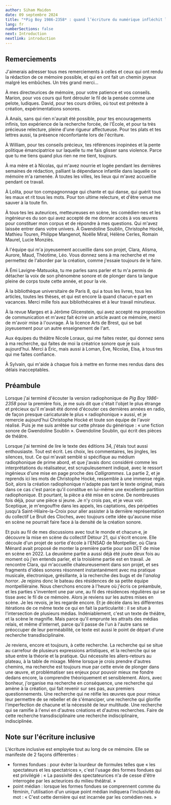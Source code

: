 ```yaml
---
author: Siham Maidon
date: 09 septembre 2024
title: "*Pig Boy 1986-2358* : quand l’écriture du numérique infléchit les voix du théâtre et de la radio"
lang: fr
numberSections: false
next: Introduction
nextlink: introduction
---
```


## Remerciements

J'aimerais adresser tous mes remerciements à celles et ceux qui ont rendu la rédaction de ce mémoire possible, et qui en ont fait un chemin joyeux malgré les embûches. Un très grand merci\...

À mes directeurices de mémoire, pour votre patience et vos conseils. Marion, pour vos cours qui font dérouler le fil de la pensée comme une pelote, ludiques. David, pour tes cours drôles, où tout est prétexte à création, expérimentations sonores.

À Anaïs, sans qui rien n'aurait été possible, pour tes encouragements infinis, ton expérience de la recherche forcée, de l'École, et pour ta très précieuse relecture, pleine d'une rigueur affectueuse. Pour tes plats et tes lettres aussi, ta présence réconfortante lors de l'écriture.

À William, pour tes conseils précieux, tes références inopinées et la pente politique émancipatrice sur laquelle tu me fais glisser sans violence. Parce que tu me tiens quand plus rien ne me tient, toujours.

À ma mère et à Nicolas, qui m'avez nourrie et logée pendant les dernières semaines de rédaction, palliant la dépendance infantile dans laquelle ce mémoire m'a ramenée. À toutes les villes, les lieux qui m'avez accueillie pendant ce travail.

À Lolita, pour ton compagnonnage qui chante et qui danse, qui guérit tous les maux et rit tous les mots. Pour ton ultime relecture, et d'être venue me sauver à la toute fin.

À tous·tes les auteurices, metteureuses en scène, les comédien·nes et les ingénieur·es du son qui avez accepté de me donner accès à vos œuvres pour constituer mon corpus et de répondre à mes questions. Qui m'avez laissée entrer dans votre univers. À Gwendoline Soublin, Christophe Hocké, Mathieu Touren, Philippe Mangenot, Noëlle Miral, Hélène Cerles, Romain Maurel, Lucie Monziès.

À l'équipe qui m'a joyeusement accueillie dans son projet, Clara, Alisma, Aurore, Maud, Théotime, Léo. Vous donnez sens à ma recherche et me permettez de l'aborder par la création, comme j'essaie toujours de le faire.

À Émi Lavigne-Matsuoka, tu me parles sans parler et tu m'a permis de détacher la voix de son phénomène sonore et de plonger dans ta langue pleine de corps toute cette année, et pour la vie.

À la bibliothèque universitaire de Paris 8, qui a tous les livres, tous les articles, toutes les thèses, et qui est encore là quand chacun·e part en vacances. Merci mille fois aux bibliothécaires et à leur travail minutieux.

À la revue Marges et à Jérôme Glicenstein, qui avez accepté ma proposition de communication et m'avez fait écrire un article avant ce mémoire, merci de m'avoir mise à l'ouvrage. À la licence Arts de Brest, qui se bat joyeusement pour un autre enseignement de l'art.

Aux équipes du théâtre Nicole Loraux, qui me faites rester, qui donnez sens à ma recherche, qui faites de moi la créatrice sonore que je suis aujourd'hui. Merci à Éric, mais aussi à Loman, Ève, Nicolas, Elsa, à tous·tes qui me faites confiance.

À Sylvain, qui m'aide à chaque fois à mettre en forme mes rendus dans des délais inacceptables.

## Préambule

Lorsque j'ai terminé d'écouter la version radiophonique de *Pig Boy 1986-2358* pour la première fois, je me suis dit que c'était l'objet le plus étrange et précieux qu'il m'avait été donné d'écouter ces dernières années en radio, de façon presque caricaturale le plus « radiophonique » aussi, et je remercie aujourd'hui Christophe Hocké et toute son équipe de l'avoir réalisé. Puis je me suis arrêtée sur cette phrase du générique : « une fiction sonore de Gwendoline Soublin ». Gwendoline Soublin, qui écrit des pièces de théâtre.

Lorsque j'ai terminé de lire le texte des éditions 34, j'étais tout aussi enthousiaste. Tout est écrit. Les choix, les commentaires, les jingles, les silences, tout. Ce qui m'avait semblé si spécifique au médium radiophonique de prime abord, et que j'avais donc considéré comme les interprétations du réalisateur, est scrupuleusement indiqué, avec le ressort ingénieux d'une mise en page proche des *Calligrammes*. La partie 2, et je reprends ici les mots de Christophe Hocké, ressemble à une immense régie. Soit, alors la création radiophonique n'adapte pas tant le texte original, mais dans ce cas c'est parce qu'il constitue en lui-même une excellente partition radiophonique. Et pourtant, la pièce a été mise en scène. De nombreuses fois déjà, pour une pièce si jeune. Je n'y crois pas, et je veux voir. Sceptique, je m'engouffre dans les appels, les captations, des péripéties jusqu'à Saint-Hilaire-la-Croix pour aller assister à la dernière représentation du collectif Le Bruit des Cloches, avec toujours cette idée qu'aucune mise en scène ne pourrait faire face à la densité de la création sonore.

Et puis au fil de mes discussions avec tout le monde et chacun·e, je découvre la mise en scène du collectif Détour 21, qui s'écrit encore. Elle découle d'un projet de sortie d'école à l'ENSAD de Montpellier, où Clara Ménard avait proposé de monter la première partie pour son DET de mise en scène en 2022. La deuxième partie a aussi déjà été jouée deux fois au moment où j'en entends parler, et la troisième partie est en travail. Je rencontre Clara, qui m'accueille chaleureusement dans son projet, et ses fragments d'idées sonores résonnent instantanément avec ma pratique musicale, électronique, grésillante, à la recherche des bugs et de l'*analog horror*. Je rejoins donc le bateau des résidences de sa petite équipe montpelliéraine. Nous cherchons encore à l'heure où j'écris ce préambule, et les parties s'inventent une par une, au fil des résidences régulières qui se tisse avec le fil de ce mémoire. Alors je reviens sur les autres mises en scène. Je les revois, je les regarde encore. Et je décèle dans les différentes itérations de ce même texte ce qui en fait la particularité : il se situe à l'intersection de plusieurs médias. Indéniablement, c'est un texte de théâtre, et la scène le magnifie. Mais parce qu'il emprunte les attraits des médias relais, et même d'internet, parce qu'il passe de l'un à l'autre sans se préoccuper de leur perméabilité, ce texte est aussi le point de départ d'une recherche transdisciplinaire.

Je reviens, encore et toujours, à cette recherche. La recherche qui se situe au carrefour de plusieurs expressions artistiques, et la recherche qui se situe entre la théorie et la pratique. Qui nécessite les allers-retours au plateau, à la table de mixage. Même lorsque je crois prendre d'autres chemins, ma recherche est toujours mue par cette envie de plonger dans une œuvre, et problématiser ses enjeux pour pouvoir mieux me fondre dedans encore, la comprendre théoriquement et sensiblement. Alors, avec bonheur, j'organise ma recherche en conséquence, une recherche qui amène à la création, qui fait revenir sur ses pas, aux premiers questionnements. Une recherche qui ne réifie les œuvres que pour mieux leur permettre de se rebeller et de s'émanciper, une recherche qui glorifie l'imperfection de chacune et la nécessité de leur multitude. Une recherche qui se ramifie à l'envi en d'autres créations et d'autres recherches. Faire de cette recherche transdisciplinaire une recherche indisciplinaire, indisciplinée.

## Note sur l'écriture inclusive

L'écriture inclusive est employée tout au long de ce mémoire. Elle se manifeste de 2 façons différentes :

-   formes fondues : pour éviter la lourdeur de formules telles que « les spectateurs et les spectatrices », c'est l'usage des formes fondues qui est privilégié : « La passivité des spectateurices n'a de cesse d'être interrogée par les acteurices du milieu théâtral. »
-   point médian : lorsque les formes fondues se comprennent comme du féminin, l'utilisation d'un unique point médian indiquera l'inclusivité du mot : « C'est cette dernière qui est incarnée par les comédien·nes. »
